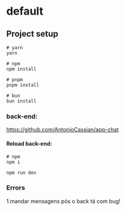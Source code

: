 # default

## Project setup

```
# yarn
yarn

# npm
npm install

# pnpm
pnpm install

# bun
bun install
```

### back-end:
https://github.com/AntonioCassian/app-chat
#### Reload back-end:
```
# npm 
npm i

npm run dev
```

### Errors
1.mandar mensagens pós o back tá com bug!
